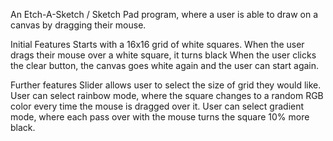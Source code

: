 An Etch-A-Sketch / Sketch Pad program, where a user is able to draw on a canvas by dragging their mouse.

Initial Features
    Starts with a 16x16 grid of white squares.
    When the user drags their mouse over a white square, it turns black
    When the user clicks the clear button, the canvas goes white again and the user can start again.
    
Further features
    Slider allows user to select the size of grid they would like.
    User can select rainbow mode, where the square changes to a random RGB color every time the mouse is dragged over it.
    User can select gradient mode, where each pass over with the mouse turns the square 10% more black.
